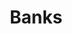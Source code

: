 ---
title: 'Banks'
breadcrumb_title: "Banks"
layout: 'block'
meta_title: 'Banks - MultiSafepay Docs'
meta_description: "Sign up. Build and test your payments integration. Explore our products and services. Use our API Reference, SDKs, and wrappers. Get support."
logo: '/svgs/Banks.svg'
short_description: 'Accept payments with a range of banking solutions'
weight: 10
aliases:
    - /payment-methods/banks/
---